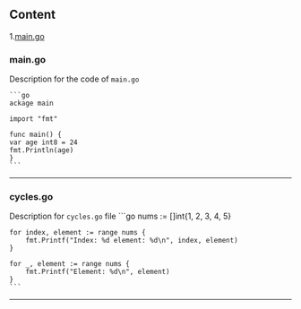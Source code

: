 ## Content
1.[main.go](#main.go)

### main.go
Description for the code of `main.go`
    
    ```go
    ackage main

    import "fmt"

    func main() {
	var age int8 = 24
	fmt.Println(age)
    }
    ```
---
### cycles.go
Description for `cycles.go` file
    ```go
    	nums := []int{1, 2, 3, 4, 5}

	for index, element := range nums {
		fmt.Printf("Index: %d element: %d\n", index, element)
	}

	for _, element := range nums {
		fmt.Printf("Element: %d\n", element)
	}
    ```
---